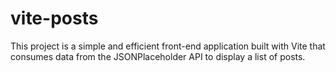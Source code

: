 # vite-posts
This project is a simple and efficient front-end application built with Vite that consumes data from the JSONPlaceholder API to display a list of posts. 
